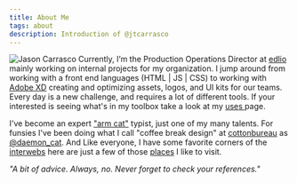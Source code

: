 ```yaml
---
title: About Me
tags: about
description: Introduction of @jtcarrasco
---
```


![Jason Carrasco](/assets/_img/jtc.jpg) Currently, I’m the Production Operations Director at [edlio](https://www.edlio.com) mainly working on internal projects for my organization. I jump around from working with a front end languages (HTML | JS | CSS) to working with [Adobe XD](https://www.adobe.com/products/xd.html) creating and optimizing assets, logos, and UI kits for our teams. Every day is a new challenge, and requires a lot of different tools. If your interested is seeing what's in my toolbox take a look at my [uses ](/uses) page.

I've become an expert ["arm cat"](/assets/_img/catarm.jpg) typist, just one of my many talents.  For funsies I've been doing what I call "coffee break design" at [cottonbureau](https://cottonbureau.com) as [@daemon_cat](https://cottonbureau.com/people/daemon-cat).  And Like everyone, I have some favorite corners of the [interwebs](https://youtu.be/U_o8gerare0) here are just a few of those [places](/likes) I like to visit.

*"A bit of advice. Always, no. Never forget to check your references."*
